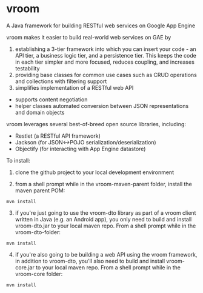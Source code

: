 vroom
=====

A Java framework for building RESTful web services on Google App Engine

vroom makes it easier to build real-world web services on GAE by 

1. establishing a 3-tier framework into which you can insert your code - an API tier, a business logic tier, and a persistence tier.  This keeps the code in each tier simpler and more focused, reduces coupling, and increases testability
2. providing base classes for common use cases such as CRUD operations and collections with filtering support
3. simplifies implementation of a RESTful web API
 - supports content negotiation
 - helper classes automated conversion between JSON representations and domain objects

vroom leverages several best-of-breed open source libraries, including:
 - Restlet (a RESTful API framework)
 - Jackson (for JSON<->POJO serialization/deserialization)
 - Objectify (for interacting with App Engine datastore)

To install:

1) clone the github project to your local development environment

2) from a shell prompt while in the vroom-maven-parent folder, install the maven parent POM:

`mvn install`

3) if you're just going to use the vroom-dto library as part of a vroom client written in Java (e.g. an Android app), you only need to build and install vroom-dto.jar to your local maven repo.  From a shell prompt while in the vroom-dto-folder:

`mvn install`

4) if you're also going to be building a web API using the vroom framework, in addition to vroom-dto, you'll also need to build and install vroom-core.jar to your local maven repo.  From a shell prompt while in the vroom-core folder:

`mvn install`
